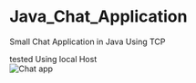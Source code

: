 # Java_Chat_Application
Small Chat Application in Java Using TCP


tested Using local Host<br>
![Chat app](https://user-images.githubusercontent.com/62917075/192494514-38e0ba9c-4b15-4856-b6c1-c0b600f9f40a.PNG)
